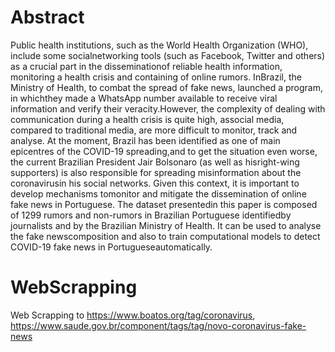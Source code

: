 # Abstract
Public health institutions, such as the World Health Organization (WHO), include some socialnetworking tools (such as Facebook, Twitter and others) as a crucial part in the disseminationof reliable health information, monitoring a health crisis and containing of online rumors. InBrazil, the Ministry of Health, to combat the spread of fake news, launched a program, in whichthey made a WhatsApp number available to receive viral information and verify their veracity.However, the complexity of dealing with communication during a health crisis is quite high, associal media, compared to traditional media, are more difficult to monitor, track and analyse. At the moment, Brazil has been identified as one of main epicentres of the COVID-19 spreading,and to get the situation even worse, the current Brazilian President Jair Bolsonaro (as well as hisright-wing supporters) is also responsible for spreading misinformation about the coronavirusin his social networks. Given this context, it is important to develop mechanisms tomonitor and mitigate the dissemination of online fake news in Portuguese. The dataset presentedin this paper is composed of 1299 rumors and non-rumors in Brazilian Portuguese identifiedby journalists and by the Brazilian Ministry of Health. It can be used to analyse the fake newscomposition and also to train computational models to detect COVID-19 fake news in Portugueseautomatically.

# WebScrapping
Web Scrapping to https://www.boatos.org/tag/coronavirus, https://www.saude.gov.br/component/tags/tag/novo-coronavirus-fake-news
